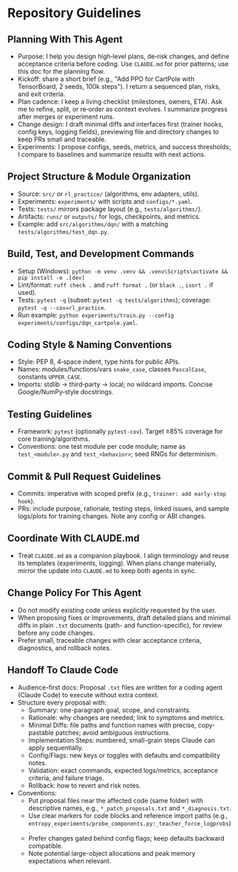 # Repository Guidelines

## Planning With This Agent
- Purpose: I help you design high‑level plans, de‑risk changes, and define acceptance criteria before coding. Use `CLAUDE.md` for prior patterns; use this doc for the planning flow.
- Kickoff: share a short brief (e.g., "Add PPO for CartPole with TensorBoard, 2 seeds, 100k steps"). I return a sequenced plan, risks, and exit criteria.
- Plan cadence: I keep a living checklist (milestones, owners, ETA). Ask me to refine, split, or re‑order as context evolves. I summarize progress after merges or experiment runs.
- Change design: I draft minimal diffs and interfaces first (trainer hooks, config keys, logging fields), previewing file and directory changes to keep PRs small and traceable.
- Experiments: I propose configs, seeds, metrics, and success thresholds; I compare to baselines and summarize results with next actions.

## Project Structure & Module Organization
- Source: `src/` or `rl_practice/` (algorithms, env adapters, utils).
- Experiments: `experiments/` with scripts and `configs/*.yaml`.
- Tests: `tests/` mirrors package layout (e.g., `tests/algorithms/`).
- Artifacts: `runs/` or `outputs/` for logs, checkpoints, and metrics.
- Example: add `src/algorithms/dqn/` with a matching `tests/algorithms/test_dqn.py`.

## Build, Test, and Development Commands
- Setup (Windows): `python -m venv .venv && .venv\Scripts\activate && pip install -e .[dev]`
- Lint/format: `ruff check .` and `ruff format .` (or `black .`, `isort .` if used).
- Tests: `pytest -q` (subset: `pytest -q tests/algorithms`); coverage: `pytest -q --cov=rl_practice`.
- Run example: `python experiments/train.py --config experiments/configs/dqn_cartpole.yaml`.

## Coding Style & Naming Conventions
- Style: PEP 8, 4‑space indent, type hints for public APIs.
- Names: modules/functions/vars `snake_case`, classes `PascalCase`, constants `UPPER_CASE`.
- Imports: stdlib → third‑party → local; no wildcard imports. Concise Google/NumPy‑style docstrings.

## Testing Guidelines
- Framework: `pytest` (optionally `pytest-cov`). Target ≥85% coverage for core training/algorithms.
- Conventions: one test module per code module; name as `test_<module>.py` and `test_<behavior>`; seed RNGs for determinism.

## Commit & Pull Request Guidelines
- Commits: imperative with scoped prefix (e.g., `trainer: add early-stop hook`).
- PRs: include purpose, rationale, testing steps, linked issues, and sample logs/plots for training changes. Note any config or ABI changes.

## Coordinate With CLAUDE.md
- Treat `CLAUDE.md` as a companion playbook. I align terminology and reuse its templates (experiments, logging). When plans change materially, mirror the update into `CLAUDE.md` to keep both agents in sync.


## Change Policy For This Agent
- Do not modify existing code unless explicitly requested by the user.
- When proposing fixes or improvements, draft detailed plans and minimal diffs in plain `.txt` documents (path- and function-specific), for review before any code changes.
- Prefer small, traceable changes with clear acceptance criteria, diagnostics, and rollback notes.

## Handoff To Claude Code
- Audience-first docs: Proposal `.txt` files are written for a coding agent (Claude Code) to execute without extra context.
- Structure every proposal with:
  - Summary: one-paragraph goal, scope, and constraints.
  - Rationale: why changes are needed; link to symptoms and metrics.
  - Minimal Diffs: file paths and function names with precise, copy-pastable patches; avoid ambiguous instructions.
  - Implementation Steps: numbered, small-grain steps Claude can apply sequentially.
  - Config/Flags: new keys or toggles with defaults and compatibility notes.
  - Validation: exact commands, expected logs/metrics, acceptance criteria, and failure triage.
  - Rollback: how to revert and risk notes.
- Conventions:
  - Put proposal files near the affected code (same folder) with descriptive names, e.g., `*_patch_proposals.txt` and `*_diagnosis.txt`.
  - Use clear markers for code blocks and reference import paths (e.g., `entropy_experiments/probe_components.py:_teacher_force_logprobs`).
  - Prefer changes gated behind config flags; keep defaults backward compatible.
  - Note potential large-object allocations and peak memory expectations when relevant.
